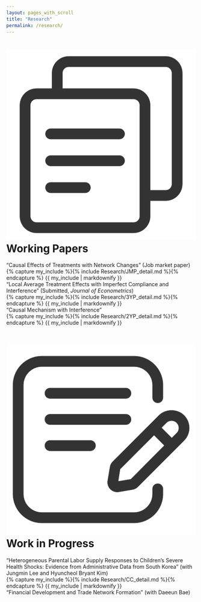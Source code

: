 ```yaml
---
layout: pages_with_scroll
title: "Research"
permalink: /research/
---
```

<!--
<div style="margin-top: 50px;">
</div>
-->

<img src="/assets/images/wp.png" alt="Icon"  class="item_icon">Working Papers
======
<div class="item_container">
    <div class="item_title active"> 
        <span class="arrow"></span>
        <span class="text">
            “Causal Effects of Treatments with Network Changes” (Job market paper)
        </span>        
    </div>
    <div class="item_content expanded">
        {% capture my_include %}{% include Research/JMP_detail.md %}{% endcapture %}
            {{ my_include | markdownify }}
    </div>
</div>
<div class="item_container">
    <div class="item_title"> 
        <span class="arrow"></span>
        <span class="text">
            “Local Average Treatment Effects with Imperfect Compliance and Interference” (Submitted, <i>Journal of Econometrics</i>)
        </span>        
    </div>
    <div class="item_content">
        {% capture my_include %}{% include Research/3YP_detail.md %}{% endcapture %}
            {{ my_include | markdownify }}
    </div>
</div>
<div class="item_container">
    <div class="item_title"> 
        <span class="arrow"></span>
        <span class="text">
            “Causal Mechanism with Interference”
        </span>        
    </div>
    <div class="item_content">
        {% capture my_include %}{% include Research/2YP_detail.md %}{% endcapture %}
            {{ my_include | markdownify }}
    </div>
</div>


<!--
  * Estimation Package: [Stata, Matlab, Python, Julia, R]
  * Simulation: [[Matlab]](https://github.com/SiwonRyu/3YP_Simulation)
  * Empirical Application: [Stata]
-->

<div style="margin-top: 50px;"></div>

<img src="/assets/images/wip.png" alt="Icon"  class="item_icon">Work in Progress
======
<div class="item_container">
    <div class="item_title"> 
        <span class="arrow"></span>     
        <span class="text">
            “Heterogeneous Parental Labor Supply Responses to Children’s Severe Health Shocks: Evidence from Administrative Data from South Korea” (with Jungmin Lee and Hyuncheol Bryant Kim)
        </span>        
    </div>
    <div class="item_content">
        {% capture my_include %}{% include Research/CC_detail.md %}{% endcapture %}
        {{ my_include | markdownify }}
    </div>
</div>


<div class="item_container">
    <div class="item_title"> 
        <span class="arrow"></span>     
        <span class="text">
            “Financial Development and Trade Network Formation” (with Daeeun Bae)
        </span>        
    </div>
    <!-- <div class="item_content">
        {% capture my_include %}{% include Blank_pg.md %}{% endcapture %}
        {{ my_include | markdownify }}
    </div> -->
</div>